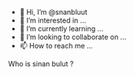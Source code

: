 - 👋 Hi, I’m @snanbluut
- 👀 I’m interested in ...
- 🌱 I’m currently learning ...
- 💞️ I’m looking to collaborate on ...
- 📫 How to reach me ...

<!---
snanbluut/snanbluut is a ✨ special ✨ repository because its `README.md` (this file) appears on your GitHub profile.
You can click the Preview link to take a look at your changes.
--->
Who is sinan bulut ?
